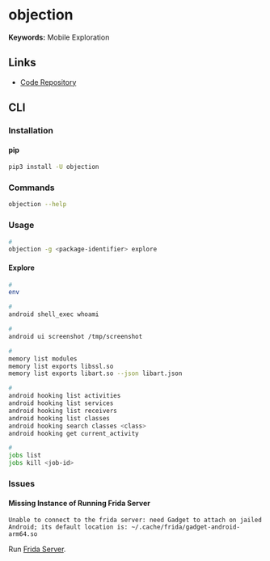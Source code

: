# objection

**Keywords:** Mobile Exploration

## Links

- [Code Repository](https://github.com/sensepost/objection)

## CLI

### Installation

#### pip

```sh
pip3 install -U objection
```

### Commands

```sh
objection --help
```

### Usage

```sh
#
objection -g <package-identifier> explore
```

#### Explore

<!--
https://book.hacktricks.xyz/mobile-pentesting/android-app-pentesting/frida-tutorial/objection-tutorial
-->

```sh
#
env

#
android shell_exec whoami

#
android ui screenshot /tmp/screenshot

#
memory list modules
memory list exports libssl.so
memory list exports libart.so --json libart.json

#
android hooking list activities
android hooking list services
android hooking list receivers
android hooking list classes
android hooking search classes <class>
android hooking get current_activity

#
jobs list
jobs kill <job-id>
```

<!--
android hooking search methods getRequestParams
android hooking list class_methods <classname>
android hooking generate simple <classname>
android hooking watch class <classname>
android hooking watch class_method <classname>.getRequestParams --dump-args --dump-return --dump-backtrace
android hooking watch class_method <classname>.$init --dump-args

android heap search instances <classname>
android heap execute 0x2526 getRequestParams

android intent launch_activity com.autonavi.map.activity.NewMapActivity
-->

### Issues

#### Missing Instance of Running Frida Server

```log
Unable to connect to the frida server: need Gadget to attach on jailed Android; its default location is: ~/.cache/frida/gadget-android-arm64.so
```

Run [Frida Server](/ssl/ssl-pinning/android.md#run-frida-server).
